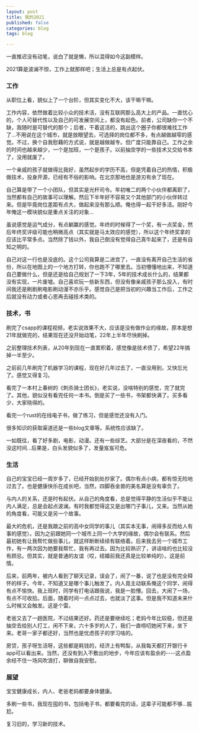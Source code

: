 ```yaml
---
layout: post
title: 我的2021
published: false
categories: blog
tags: blog

---
```


一直推迟没有动笔，说白了就是懒，所以混得如今这副模样。

2021算是波澜不惊，工作上就那样吧；生活上总是有点起伏。

### 工作

从职位上看，貌似上了一个台阶，但其实变化不大，该干嘛干嘛。

工作内容，依然做着比较小众的技术活，没有互联网那么高大上的产品。一直忧心的，个人可替代性以及自己的可发展空间上，都没有起色。前者，公司缺你一个不缺，我随时是可替代的那个；后者，干着这活的，跳出这个圈子你都很难找工作了...不用说在这个城市，就是放眼望去，可选择的岗位都不多，有点越做越窄的感觉。不过，换个自我慰藉的方式说，就是越做越专。但广度只能靠自己。工作之余的时间也越来越少，一个是加班，一个是孩子。以前抽空学的一些技术又交给书本了，没用就废了。

一个亲戚的孩子就做得比我好，虽然起步的学历不高，但是凭着自己的热情，积极做技术，投身开源，已经有不俗的影响。在北京那地也是游刃有余了现在。

自己算是带了一个小团队，但其实是光杆司令。年初唯二的两个小伙伴都离职了，当然都有自己的故事可以理解。然后下半年好不容易又个其他部门的小伙伴转过来。但是毕竟岗位差距有点大，做起来没有那么顺。俺也得一起干好多活。刚好今年俺这一模块貌似是重点关注的对象...

虽说感觉是运气成分，有点躺赢的感觉。年终的时候得了一个奖，有一点奖金，然后年终奖评级可能也稍微高点（其实就是马太效应的感觉），所以这个年终奖拿的应该比平常多点。当然除了钱以外，我自己倒没有觉得自己真牛起来了，还是有自知之明的。

自己对这一行也是没底的。这个公司我算是二进宫了，一直没有离开自己生活的省份，所以在地图上的一个地方打转，你也跑不了哪里去。当初懵懂地出来，不知道自己要做什么，但是还是给自己规划了一下3年，5年的技术成长什么的，结果都没有实现，一片废墟。自己喜欢玩一些新东西，但没有像亲戚孩子那么投入，有时间我还是刷剧刷电影刷动漫不亦乐乎。感觉自己是把当初的兴趣当工作后，工作之后就没有动力或者心思再去碰技术类的。

### 技术，书

刷完了csapp的课程视频，老实说效果不大，应该是没有做作业的缘故，原本是想21年就做完的，结果现在还没开始动笔，22年上半年尽快刷掉。

之前整理技术列表，从20年到现在一直累积着，感觉像是技术债了，希望22年搞掉一半至少。

之前前几年刷完了机器学习的课程，现在好几年过去了，一直没用到，又快忘光了。感觉又得复习。

看完了一本村上春树的《刺杀骑士团长》，老实说，没啥特别的感觉，完了就完了。其他，貌似没有看完任何一本书。倒是买了一些书，书架都快满了。买多看少，大家晓得的。

看完一个rust的在线电子书，做了练习，但是感觉还没有入门。

很多知识的获取渠道还是一些blog文章等。系统性应该缺了。

一如既往，看了好多剧，电影，动漫。还有一些综艺。大部分是在深夜看的，不然没这时间...后果是，白头发貌似多了，发量岌岌可危。

### 生活

自己的宝宝已经一周岁多了，已经开始到处抄家了。偶尔有点小病，都有惊无险地过去了。也是健康快乐在成长吧，当然，四脚吞金兽的美名算是没有辜负了。

与内人的关系，还是时有起伏。从自己的角度看，总是觉得平静的生活似乎不能让内人满足，总是会起点波澜。有时我都觉得这又是出哪门子事儿，又来。当然从她的角度看，可能又是另一个故事。

最大的危机，还是我跟之前的高中女同学的事儿（其实本无事，闹得多反而给人有事的感觉）。因为之前跟她同一个城市上同一个大学的缘故，偶尔会有联系。然后最初她有让我帮忙做些事儿，就这样断断续续有联络着。后来我去另一个城市工作，有一两次因为她要我帮忙，我有再过去。因为比较熟识了，讲话啥的也比较没有顾忌。但其实，就是普通的友谊（哎，结婚前我还真是比较单纯的）。这是前情。

后来，前两年，被内人看到了聊天记录，误会了，闹了一番，说了也是没有完全释怀的样子。今年，不知道又是哪个事儿触发了。内人竟主动联系俺这个同学，闹得有点不愉快。我上班时，同学有打电话跟我说，我是一脸懵。回去，大闹了一场，有点不可收拾。后面，随着时间一点点过去，也就淡了这事。但是我不知道未来什么时候又会触发。这是个雷。

老爸又去了一趟医院，不过结果还好。药还是要继续吃；老妈今年比较稳，但还是抽空去给别人打工，闲不下来，六十多岁的人了，我们一直唠叨她闲下来，坐下来。老哥一家子都还好，当然也是忧虑孩子的学习啥的。

房贷，孩子呀生活呀，这些都是耗钱的，经济上有鸭梨，从我每天都打开银行卡app可以看出来。当然，还没有到入不敷出的地步，今年应该有盈余的----这点盈余经不住一场风吹浪打，聊做自我安慰。

### 展望

宝宝健康成长，内人、老爸老妈都要身体健康。

多刷一些书，我现在囤的书，包括电子书，都要看完的话，这辈子可能都不够...尴尬。

复习旧的，学习新的技术。
